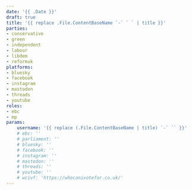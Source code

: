 ```yaml
---
date: '{{ .Date }}'
draft: true
title: '{{ replace .File.ContentBaseName `-` ` ` | title }}'
parties:
- conservative
- green
- independent
- labour
- libdem
- reformuk
platforms:
- bluesky
- facebook
- instagram
- mastodon
- threads
- youtube
roles:
- ebc
- mp
params:
    username: '{{ replace (.File.ContentBaseName | title) `-` `` }}'
    # ebc: ''
    # parliament: ''
    # bluesky: ''
    # facebook: ''
    # instagram: ''
    # mastodon: ''
    # threads: ''
    # youtube: ''
    # wcivf: 'https://whocanivotefor.co.uk/'
---
```

